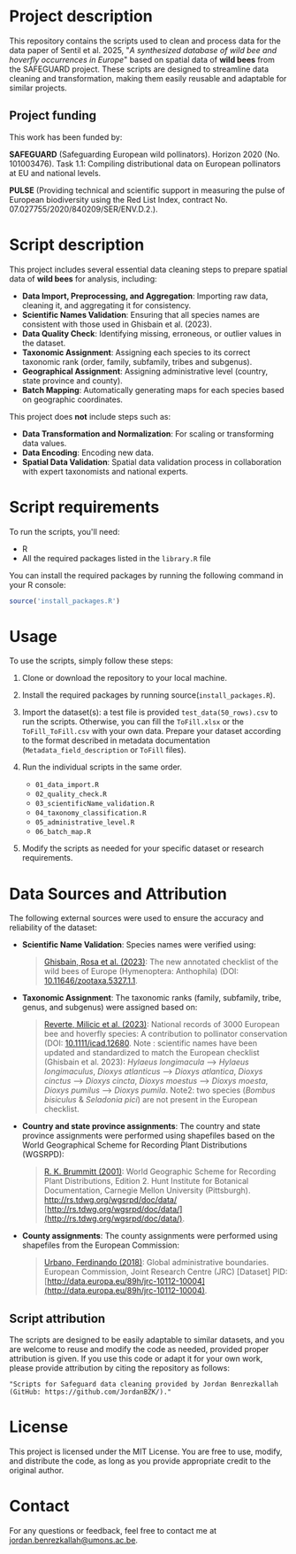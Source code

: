 # Project description

This repository contains the scripts used to clean and process data for the data paper of Sentil et al. 2025, "_A synthesized database of wild bee and hoverfly occurrences in Europe_" based on spatial data of **wild bees** from the SAFEGUARD project. These scripts are designed to streamline data cleaning and transformation, making them easily reusable and adaptable for similar projects.

## Project funding
This work has been funded by:

**SAFEGUARD** (Safeguarding European wild pollinators). Horizon 2020 (No. 101003476). Task 1.1:  Compiling distributional data on European pollinators at EU and national levels.

**PULSE** (Providing technical and scientific support in measuring the pulse of European biodiversity using the Red List Index, contract No. 07.027755/2020/840209/SER/ENV.D.2.).

# Script description

This project includes several essential data cleaning steps to prepare spatial data of **wild bees** for analysis, including:


- **Data Import, Preprocessing, and Aggregation**: Importing raw data, cleaning it, and aggregating it for consistency.
- **Scientific Names Validation**: Ensuring that all species names are consistent with those used in Ghisbain et al. (2023).
- **Data Quality Check**: Identifying missing, erroneous, or outlier values in the dataset.
- **Taxonomic Assignment**: Assigning each species to its correct taxonomic rank (order, family, subfamily, tribes and subgenus).
- **Geographical Assignment**: Assigning administrative level (country, state province and county). 
- **Batch Mapping**: Automatically generating maps for each species based on geographic coordinates.

This project does **not** include steps such as:

- **Data Transformation and Normalization**: For scaling or transforming data values.
- **Data Encoding**: Encoding new data.
- **Spatial Data Validation**: Spatial data validation process in collaboration with expert taxonomists and national experts.

# Script requirements

To run the scripts, you'll need:

- R
- All the required packages listed in the `library.R` file

You can install the required packages by running the following command in your R console:

```R
source('install_packages.R')
```

# Usage

To use the scripts, simply follow these steps:
1. Clone or download the repository to your local machine.
2. Install the required packages by running source(`install_packages.R`).
3. Import the dataset(s): a test file is provided `test_data(50_rows).csv` to run the scripts. Otherwise, you can fill the `ToFill.xlsx` or the `ToFill_ToFill.csv` with your own data. Prepare your dataset according to the format described in metadata documentation (`Metadata_field_description` or `ToFill` files).
4. Run the individual scripts in the same order. 
    - `01_data_import.R`
    - `02_quality_check.R`
    - `03_scientificName_validation.R`
    - `04_taxonomy_classification.R`
    - `05_administrative_level.R`
    - `06_batch_map.R`

5. Modify the scripts as needed for your specific dataset or research requirements.

# Data Sources and Attribution

The following external sources were used to ensure the accuracy and reliability of the dataset:

- **Scientific Name Validation**: Species names were verified using:
    > [Ghisbain, Rosa et al. (2023)](https://www.researchgate.net/publication/373048571_The_new_annotated_checklist_of_the_wild_bees_of_Europe_Hymenoptera_Anthophila): The new annotated checklist of the wild bees of Europe (Hymenoptera: Anthophila) (DOI: [10.11646/zootaxa.5327.1.1](https://mapress.com/zt/article/view/zootaxa.5327.1.1).

- **Taxonomic Assignment**: The taxonomic ranks (family, subfamily, tribe, genus, and subgenus) were assigned based on: 
    > [Reverte, Milicic et al. (2023)](https://www.researchgate.net/publication/373865563): National records of 3000 European bee and hoverfly species: A contribution to pollinator conservation (DOI: [10.1111/icad.12680](https://resjournals.onlinelibrary.wiley.com/doi/10.1111/icad.12680).
    Note : scientific names have been updated and standardized to match the European checklist (Ghisbain et al. 2023): _Hylaeus longimacula_ --> _Hylaeus longimaculus_, _Dioxys atlanticus_ --> _Dioxys atlantica_, _Dioxys cinctus_ --> _Dioxys cincta_, _Dioxys moestus_ --> _Dioxys moesta_, _Dioxys pumilus_ --> _Dioxys pumila_. Note2: two species (_Bombus bisiculus_ & _Seladonia pici_) are not present in the European checklist.

-  **Country and state province assignments**: The country and state province assignments were performed using shapefiles based on the World Geographical Scheme for Recording Plant Distributions (WGSRPD):
    > [R. K. Brummitt (2001)](http://data.europa.eu/89h/jrc-10112-10004): World Geographic Scheme for Recording Plant Distributions, Edition 2. Hunt Institute for Botanical Documentation, Carnegie Mellon University (Pittsburgh). http://rs.tdwg.org/wgsrpd/doc/data/ [http://rs.tdwg.org/wgsrpd/doc/data/](http://rs.tdwg.org/wgsrpd/doc/data/).

-  **County assignments**: The county assignments were performed using shapefiles from the European Commission:
    > [Urbano, Ferdinando (2018)](http://data.europa.eu/89h/jrc-10112-10004): Global administrative boundaries. European Commission, Joint Research Centre (JRC) [Dataset] PID: [http://data.europa.eu/89h/jrc-10112-10004](http://data.europa.eu/89h/jrc-10112-10004).


## Script attribution
The scripts are designed to be easily adaptable to similar datasets, and you are welcome to reuse and modify the code as needed, provided proper attribution is given. If you use this code or adapt it for your own work, please provide attribution by citing the repository as follows:

    "Scripts for Safeguard data cleaning provided by Jordan Benrezkallah (GitHub: https://github.com/JordanBZK/)."

# License

This project is licensed under the MIT License.
You are free to use, modify, and distribute the code, as long as you provide appropriate credit to the original author.


# Contact

For any questions or feedback, feel free to contact me at jordan.benrezkallah@umons.ac.be.
